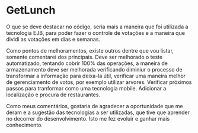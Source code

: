 # GetLunch

O que se deve destacar no código, seria mais a maneira que foi utilizada a tecnologia EJB, para poder fazer o controle de votações e a maneira que dividi as votações em dias e semanas.

Como pontos de melhoramentos, existe outros dentre que vou listar, somente comentarei dos principais. Deve ser melhorado o teste automatizado, tentando cobrir 100% das operações, a maneira de armazenamento deve ser melhorada verificando diminiur o processo de transformar a informação para deixa-la útil, verificar uma maneira melhor de gerenciamento de votos, por exemplo utilizar arvores. Verificar próximos passos para tranformar como uma tecnologia mobile. Adicionar a localização e procura de restaurantes.

Como meus comentários, gostaria de agradecer a oportunidade que me deram e a sugestão das tecnologias a ser utilizadas, que tive que aprender no decorrer do desenvolvimento. Isto me fez evoluir e ganhar mais conhecimento. 

